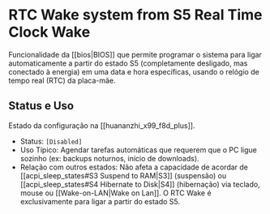 # RTC Wake system from S5 Real Time Clock Wake

Funcionalidade da [[bios|BIOS]] que permite programar o sistema para ligar automaticamente a partir do estado S5 (completamente desligado, mas conectado à energia) em uma data e hora específicas, usando o relógio de tempo real (RTC) da placa-mãe.

## Status e Uso

Estado da configuração na [[huananzhi_x99_f8d_plus]].

- Status: `[Disabled]`
- Uso Típico: Agendar tarefas automáticas que requerem que o PC ligue sozinho (ex: backups noturnos, início de downloads).
- Relação com outros estados: Não afeta a capacidade de acordar de [[acpi_sleep_states#S3 Suspend to RAM|S3]] (suspensão) ou [[acpi_sleep_states#S4 Hibernate to Disk|S4]] (hibernação) via teclado, mouse ou [[Wake-on-LAN|Wake on Lan]]. O RTC Wake é exclusivamente para ligar a partir do estado S5.